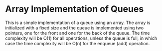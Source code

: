 # Array Implementation of Queues

This is a simple implementation of a queue using an array. The array is initialized with a fixed size and the queue is implemented using two pointers, one for the front and one for the back of the queue. The time complexity will be O(1) for all operations, unless the queue is full, in which case the time complexity will be O(n) for the enqueue (add) operation.

